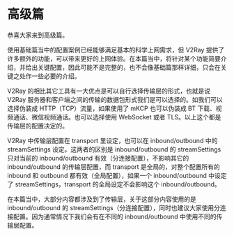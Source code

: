 # 高级篇

恭喜大家来到高级篇。

使用基础篇当中的配置案例已经能够满足基本的科学上网需求，但 V2Ray 提供了许多额外的功能，可以带来更好的上网体验。在本篇当中，将针对某个功能简要介绍，并给出关键配置，因此可能不是完整的，也不会像基础篇那样详细，只会在关键之处作一些必要的介绍。

V2Ray 的相比其它工具有一大优点是可以自行选择传输层的形式，也就是说 V2Ray 服务器和客户端之间的传输的数据包形式我们是可以选择的。如我们可以选择伪装成 HTTP（TCP）流量，如果使用了 mKCP 也可以伪装成 BT 下载、视频通话、微信视频通话。也可以选择使用 WebSocket 或者 TLS。以上这个都是传输层的配置决定的。

V2Ray 中传输层配置在 transport 里设定，也可以在 inbound/outbound 中的 streamSettings 设定。这两者的区别是 inbound/outbound 的 streamSettings 只对当前的 inbound/outbound 有效（分连接配置），不影响其它的 inbound/outbound 的传输层配置，而 transport 是全局的，对整个配置所有的 inbound 和 outbound 都有效（全局配置），如果一个 inbound/outbound 中设定了 streamSettings，transport 的全局设定不会影响这个 inbound/outbound。

在本篇当中，大部分内容都涉及到了传输层，关于这部分内容使用的是 inbound/outbound 的 streamSettings（分连接配置），同时也建议大家使用分连接配置。因为通常情况下我们会有在不同的 inbound/outbound 中使用不同的传输层配置。 
